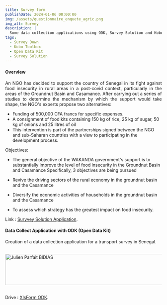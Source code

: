 ```yaml
---
title: Survey form
publishDate: 2024-01-06 00:00:00
img: /assets/questionnaire_enquete_agric.png
img_alt: Survey
description: |
  Some data collection applications using ODK, Survey Solution and Kobo Toolbox
tags:
  - Survey Down
  - Kobo Toolbox 
  - Open Data Kit
  - Survey Solution
---
```


####  Overview

<p style="text-align: justify;">
An NGO has decided to support the country of Senegal in its fight against food insecurity in rural areas in a post-covid context, particularly in the areas of the Groundnut Basin and Casamance. After carrying out a series of studies to determine the mechanism by which the support would take shape, the NGO's experts propose two alternatives:
</p>

- Funding of 500,000 CFA francs for specific expenses.
- A consignment of food kits containing 150 kg of rice, 25 kg of sugar, 50 kg of onions and 25 litres of oil
- This intervention is part of the partnerships signed between the NGO and sub-Saharan countries with a view to participating in the development process.

<p style="text-align: justify;">
Objectives:
</p>

- The general objective of the WAKANDA government's support is to substantially improve the level of food insecurity in the Groundnut Basin and Casamance Specifically, 3 objectives are being pursued

- Revive the driving sectors of the rural economy in the groundnut basin and the
Casamance

- Diversify the economic activities of households in the groundnut basin and the
Casamance

- To assess which strategy has the greatest impact on food insecurity.

Link : <a href="https://designer.mysurvey.solutions/q/details/8c3dd28c-f3d4-4de6-a458-70de68fba3ff">Suryvey Solution Application</a>.


#### Data Collect Application with ODK (Open Data Kit)

Creation of a data collection application for a transport survey in Senegal.

<br>

<BaseLayout title="About me | Julien Bidias" description="About Julien Parfait BIDIAS">
	<div class="stack gap-20">
		<main class="wrapper about">
			<Hero
				title="Resarch Paper"
				tagline=""
			>
				<img
					width="650"
					height="100"
					src="/assets/ODK_COLLECT_IM.png"
					alt="Julien Parfait BIDIAS"
					style="display: block; margin: 0 auto;"
				/>
			</Hero>


<br>


 Drive : <a href="
https://docs.google.com/spreadsheets/d/1n_FLtcm1HtZx013n3KmqfzVkhguI13nR/edit?usp=drive_link&ouid=109955068483985923093&rtpof=true&sd=true">XlsForm ODK</a>.

